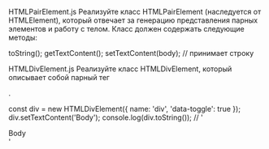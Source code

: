 HTMLPairElement.js
Реализуйте класс HTMLPairElement (наследуется от HTMLElement), который отвечает за генерацию представления парных элементов и работу с телом. Класс должен содержать следующие методы:

toString();
getTextContent();
setTextContent(body); // принимает строку


HTMLDivElement.js
Реализуйте класс HTMLDivElement, который описывает собой парный тег <div>.

const div = new HTMLDivElement({ name: 'div', 'data-toggle': true });
div.setTextContent('Body');
console.log(div.toString()); // '<div name="div" data-toggle="true">Body</div>'